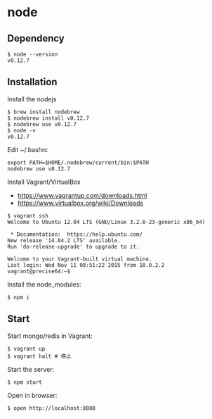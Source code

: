# node

## Dependency
```
$ node --version
v0.12.7
```

## Installation
Install the nodejs
```
$ brew install nodebrew
$ nodebrew install v0.12.7
$ nodebrew use v0.12.7
$ node -v
v0.12.7
```

Edit ~/.bashrc
```
export PATH=$HOME/.nodebrew/current/bin:$PATH
nodebrew use v0.12.7
```

Install Vagrant/VirtualBox
- https://www.vagrantup.com/downloads.html
- https://www.virtualbox.org/wiki/Downloads

```
$ vagrant ssh
Welcome to Ubuntu 12.04 LTS (GNU/Linux 3.2.0-23-generic x86_64)

 * Documentation:  https://help.ubuntu.com/
New release '14.04.2 LTS' available.
Run 'do-release-upgrade' to upgrade to it.

Welcome to your Vagrant-built virtual machine.
Last login: Wed Nov 11 08:51:22 2015 from 10.0.2.2
vagrant@precise64:~$
```

Install the node_modules:
```
$ npm i
```

## Start
Start mongo/redis in Vagrant:
```
$ vagrant up
$ vagrant halt # 停止
```

Start the server:
```
$ npm start
```

Open in browser:
```
$ open http://localhost:8080
```

